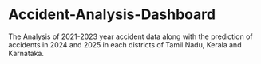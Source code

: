 # Accident-Analysis-Dashboard
The Analysis of 2021-2023 year accident data along with the prediction of accidents in 2024 and 2025 in each districts of Tamil Nadu, Kerala and Karnataka.
